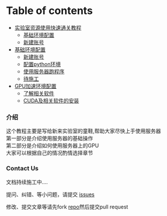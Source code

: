 # Table of contents
* [实验室资源使用快速通关教程](README.md)
  * [基础环境配置](doc/part1/README.md)
  * [新建账号](doc/part1/page1-1.md)
* [基础环境配置](doc/part1/README.md)
  * [新建账号](doc/part1/page1-1.md)
  * [配置python环境](doc/part1/page1-2.md)
  * [使用服务器跑程序](doc/part1/page1-3.md)
  * [待施工](doc/part1/page1-4.md)
* [GPU加速环境配置](doc/part2/README.md)
  * [了解相关软件](doc/part2/page2-1.md)
  * [CUDA及相关软件的安装](doc/part2/page2-2.md)

<!-- ### 总目录 -->




### 介绍

这个教程主要是写给新来实验室的童鞋,帮助大家尽快上手使用服务器  
第一部分是介绍使用服务器的基础操作  
第二部分是介绍如何使用服务器上的GPU   
大家可以根据自己的情况酌情选择章节



### Contact Us

文档持续施工中....  

提问、纠错、等小问题，请提交 [issues](https://github.com/mingxiansen/gitbook/issues)

修改、提交文章等请先fork [repo](https://github.com/mingxiansen/gitbook)然后提交pull request
